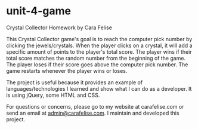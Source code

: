 # unit-4-game
Crystal Collector Homework by Cara Felise


This Crystal Collector game's goal is to reach the computer pick number by clicking the jewels/crystals. When the player clicks on a crystal, it will add a specific amount of points to the player's total score. The player wins if their total score matches the random number from the beginning of the game. The player loses if their score goes above the computer pick number. The game restarts whenever the player wins or loses.

The project is useful because it provides an example of languages/technologies I learned and show what I can do as a developer. It is using jQuery, some HTML and CSS.

For questions or concerns, please go to my website at carafelise.com or send an email at admin@carafelise.com. I maintain and developed this project.